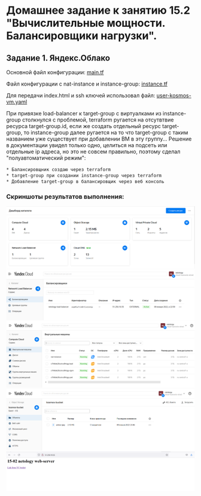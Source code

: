 # Домашнее задание к занятию 15.2 "Вычислительные мощности. Балансировщики нагрузки".

## Задание 1. Яндекс.Облако

Основной файл конфигурации: [main.tf](main.tf.pub)

Файл конфигурации с nat-instance и instance-group: [instance.tf](instance.tf.pub)

Для передачи index.html и ssh ключей использовал файл: [user-kosmos-vm.yaml](user-kosmos-vm.yaml.pub)

При привязке load-balancer к target-group с виртуалками из instance-group столкнулся с проблемой, terraform ругается на отсутвтвие ресурса target-group.id, если же создать отдельный ресурс target-group, то instance-group далее ругается на то что target-group с таким названием уже существует при добавлении ВМ в эту группу...
Решение в документации увидел только одно, целиться на подсеть или отдельные ip адреса, но это не совсем правильно, поэтому сделал "полуавтоматический режим":

    * Балансировщник создаю через terraform
    * target-group при создании instance-group через terraform
    * Добавление target-group в балансировщик через веб консоль

### Скриншоты результатов выполнения:

![alt text](screenshots/overview.png "overview")​
![alt text](screenshots/lb.png "lb")​
![alt text](screenshots/vms.png "vms")​
![alt text](screenshots/bucket.png "bucket")​
![alt text](screenshots/web.png "web")​